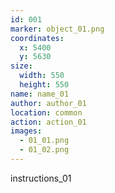 ```yaml
---
id: 001
marker: object_01.png
coordinates:
  x: 5400
  y: 5630
size:
  width: 550
  height: 550
name: name_01
author: author_01
location: common
action: action_01
images:
  - 01_01.png
  - 01_02.png
---
```


instructions_01
